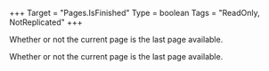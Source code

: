 +++
Target = "Pages.IsFinished"
Type = boolean
Tags = "ReadOnly, NotReplicated"
+++

Whether or not the current page is the last page available.	Whether or not the current page is the last page available.